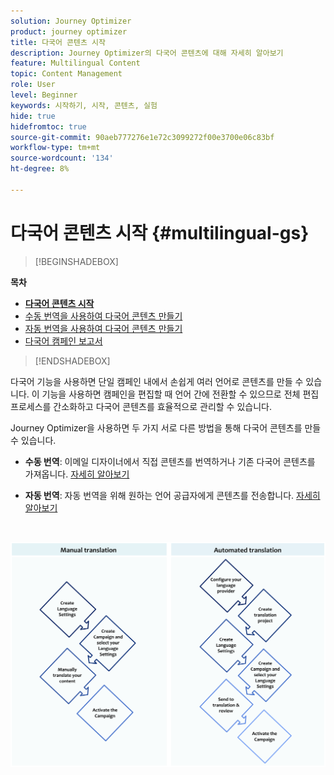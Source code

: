 ```yaml
---
solution: Journey Optimizer
product: journey optimizer
title: 다국어 콘텐츠 시작
description: Journey Optimizer의 다국어 콘텐츠에 대해 자세히 알아보기
feature: Multilingual Content
topic: Content Management
role: User
level: Beginner
keywords: 시작하기, 시작, 콘텐츠, 실험
hide: true
hidefromtoc: true
source-git-commit: 90aeb777276e1e72c3099272f00e3700e06c83bf
workflow-type: tm+mt
source-wordcount: '134'
ht-degree: 8%

---
```


# 다국어 콘텐츠 시작 {#multilingual-gs}

>[!BEGINSHADEBOX]

**목차**

* **[다국어 콘텐츠 시작](multilingual-gs.md)**
* [수동 번역을 사용하여 다국어 콘텐츠 만들기](multilingual-manual.md)
* [자동 번역을 사용하여 다국어 콘텐츠 만들기](multilingual-automated.md)
* [다국어 캠페인 보고서](multilingual-report.md)

>[!ENDSHADEBOX]

다국어 기능을 사용하면 단일 캠페인 내에서 손쉽게 여러 언어로 콘텐츠를 만들 수 있습니다. 이 기능을 사용하면 캠페인을 편집할 때 언어 간에 전환할 수 있으므로 전체 편집 프로세스를 간소화하고 다국어 콘텐츠를 효율적으로 관리할 수 있습니다.

Journey Optimizer을 사용하면 두 가지 서로 다른 방법을 통해 다국어 콘텐츠를 만들 수 있습니다.

* **수동 번역**: 이메일 디자이너에서 직접 콘텐츠를 번역하거나 기존 다국어 콘텐츠를 가져옵니다. [자세히 알아보기](multilingual-manual.md)

* **자동 번역**: 자동 번역을 위해 원하는 언어 공급자에게 콘텐츠를 전송합니다. [자세히 알아보기](multilingual-automated.md)

</br>

![](assets/translation_schema.png)
